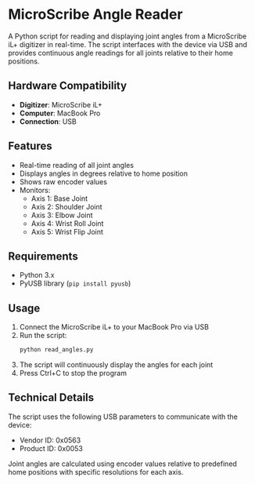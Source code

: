 # MicroScribe Angle Reader

A Python script for reading and displaying joint angles from a MicroScribe iL+ digitizer in real-time. The script interfaces with the device via USB and provides continuous angle readings for all joints relative to their home positions.

## Hardware Compatibility

- **Digitizer**: MicroScribe iL+
- **Computer**: MacBook Pro
- **Connection**: USB

## Features

- Real-time reading of all joint angles
- Displays angles in degrees relative to home position
- Shows raw encoder values
- Monitors:
  - Axis 1: Base Joint
  - Axis 2: Shoulder Joint
  - Axis 3: Elbow Joint
  - Axis 4: Wrist Roll Joint
  - Axis 5: Wrist Flip Joint

## Requirements

- Python 3.x
- PyUSB library (`pip install pyusb`)

## Usage

1. Connect the MicroScribe iL+ to your MacBook Pro via USB
2. Run the script:
   ```bash
   python read_angles.py
   ```
3. The script will continuously display the angles for each joint
4. Press Ctrl+C to stop the program

## Technical Details

The script uses the following USB parameters to communicate with the device:
- Vendor ID: 0x0563
- Product ID: 0x0053

Joint angles are calculated using encoder values relative to predefined home positions with specific resolutions for each axis.
